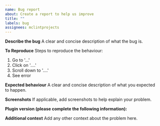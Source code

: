```yaml
---
name: Bug report
about: Create a report to help us improve
title: ""
labels: bug
assignees: mclintprojects
---
```


**Describe the bug**
A clear and concise description of what the bug is.

**To Reproduce**
Steps to reproduce the behaviour:

1. Go to '...'
2. Click on '....'
3. Scroll down to '....'
4. See error

**Expected behaviour**
A clear and concise description of what you expected to happen.

**Screenshots**
If applicable, add screenshots to help explain your problem.

**Plugin version (please complete the following information):**

**Additional context**
Add any other context about the problem here.
